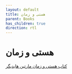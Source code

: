 ```yaml
---
layout: default
title: هستی و زمان
parent: Books
has_children: true
direction: rtl
---
```


# هستی و زمان
[کتاب هستی و زمان مارتین هایدیگر](/assets/being-and-time2.pdf)
